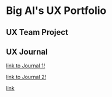 # Big Al's UX Portfolio


## UX Team Project


## UX Journal
[link to Journal 1!](/journals/j01.md)

[link to Journal 2!](/journals/j02.md)





[link](ux-portfolio-alexmoxon/assets/README.md)
